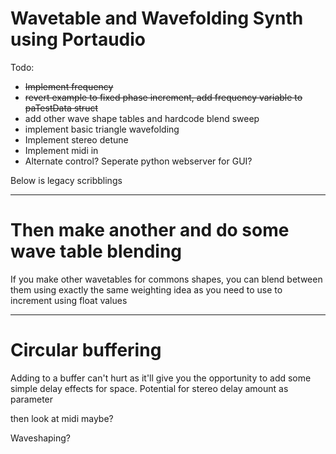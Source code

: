 # Wavetable and Wavefolding Synth using Portaudio



Todo: 

- ~~Implement frequency~~
- ~~revert example to fixed phase increment, add frequency variable to paTestData struct~~
- add other wave shape tables and hardcode blend sweep
- implement basic triangle wavefolding
- Implement stereo detune
- Implement midi in
- Alternate control? Seperate python webserver for GUI?


Below is legacy scribblings
_________
# Then make another and do some wave table blending
If you make other wavetables for commons shapes, you can blend between them using exactly the same weighting idea as you need to use to increment using float values


___
# Circular buffering

Adding to a buffer can't hurt as it'll give you the opportunity to add some simple delay effects for space. Potential for stereo delay amount as parameter


then look at midi maybe?

Waveshaping?
